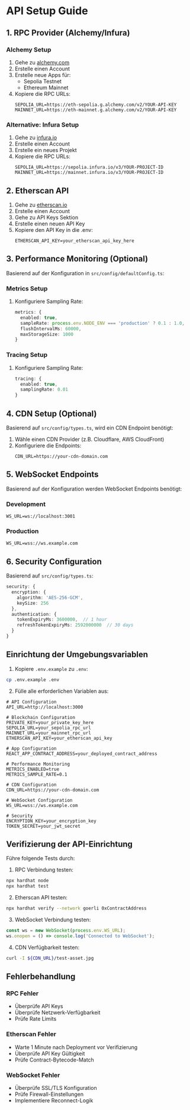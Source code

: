 # API Setup Guide

## 1. RPC Provider (Alchemy/Infura)

### Alchemy Setup
1. Gehe zu [alchemy.com](https://www.alchemy.com)
2. Erstelle einen Account
3. Erstelle neue Apps für:
   - Sepolia Testnet
   - Ethereum Mainnet
4. Kopiere die RPC URLs:
   ```env
   SEPOLIA_URL=https://eth-sepolia.g.alchemy.com/v2/YOUR-API-KEY
   MAINNET_URL=https://eth-mainnet.g.alchemy.com/v2/YOUR-API-KEY
   ```

### Alternative: Infura Setup
1. Gehe zu [infura.io](https://infura.io)
2. Erstelle einen Account
3. Erstelle ein neues Projekt
4. Kopiere die RPC URLs:
   ```env
   SEPOLIA_URL=https://sepolia.infura.io/v3/YOUR-PROJECT-ID
   MAINNET_URL=https://mainnet.infura.io/v3/YOUR-PROJECT-ID
   ```

## 2. Etherscan API

1. Gehe zu [etherscan.io](https://etherscan.io)
2. Erstelle einen Account
3. Gehe zu API Keys Sektion
4. Erstelle einen neuen API Key
5. Kopiere den API Key in die .env:
   ```env
   ETHERSCAN_API_KEY=your_etherscan_api_key_here
   ```

## 3. Performance Monitoring (Optional)

Basierend auf der Konfiguration in `src/config/defaultConfig.ts`:

### Metrics Setup
1. Konfiguriere Sampling Rate:
   ```typescript
   metrics: {
     enabled: true,
     sampleRate: process.env.NODE_ENV === 'production' ? 0.1 : 1.0,
     flushIntervalMs: 60000,
     maxStorageSize: 1000
   }
   ```

### Tracing Setup
1. Konfiguriere Sampling Rate:
   ```typescript
   tracing: {
     enabled: true,
     samplingRate: 0.01
   }
   ```

## 4. CDN Setup (Optional)

Basierend auf `src/config/types.ts`, wird ein CDN Endpoint benötigt:

1. Wähle einen CDN Provider (z.B. Cloudflare, AWS CloudFront)
2. Konfiguriere die Endpoints:
   ```env
   CDN_URL=https://your-cdn-domain.com
   ```

## 5. WebSocket Endpoints

Basierend auf der Konfiguration werden WebSocket Endpoints benötigt:

### Development
```env
WS_URL=ws://localhost:3001
```

### Production
```env
WS_URL=wss://ws.example.com
```

## 6. Security Configuration

Basierend auf `src/config/types.ts`:

```typescript
security: {
  encryption: {
    algorithm: 'AES-256-GCM',
    keySize: 256
  },
  authentication: {
    tokenExpiryMs: 3600000,  // 1 hour
    refreshTokenExpiryMs: 2592000000  // 30 days
  }
}
```

## Einrichtung der Umgebungsvariablen

1. Kopiere `.env.example` zu `.env`:
```bash
cp .env.example .env
```

2. Fülle alle erforderlichen Variablen aus:
```env
# API Configuration
API_URL=http://localhost:3000

# Blockchain Configuration
PRIVATE_KEY=your_private_key_here
SEPOLIA_URL=your_sepolia_rpc_url
MAINNET_URL=your_mainnet_rpc_url
ETHERSCAN_API_KEY=your_etherscan_api_key

# App Configuration
REACT_APP_CONTRACT_ADDRESS=your_deployed_contract_address

# Performance Monitoring
METRICS_ENABLED=true
METRICS_SAMPLE_RATE=0.1

# CDN Configuration
CDN_URL=https://your-cdn-domain.com

# WebSocket Configuration
WS_URL=wss://ws.example.com

# Security
ENCRYPTION_KEY=your_encryption_key
TOKEN_SECRET=your_jwt_secret
```

## Verifizierung der API-Einrichtung

Führe folgende Tests durch:

1. RPC Verbindung testen:
```bash
npx hardhat node
npx hardhat test
```

2. Etherscan API testen:
```bash
npx hardhat verify --network goerli 0xContractAddress
```

3. WebSocket Verbindung testen:
```typescript
const ws = new WebSocket(process.env.WS_URL);
ws.onopen = () => console.log('Connected to WebSocket');
```

4. CDN Verfügbarkeit testen:
```bash
curl -I ${CDN_URL}/test-asset.jpg
```

## Fehlerbehandlung

### RPC Fehler
- Überprüfe API Keys
- Überprüfe Netzwerk-Verfügbarkeit
- Prüfe Rate Limits

### Etherscan Fehler
- Warte 1 Minute nach Deployment vor Verifizierung
- Überprüfe API Key Gültigkeit
- Prüfe Contract-Bytecode-Match

### WebSocket Fehler
- Überprüfe SSL/TLS Konfiguration
- Prüfe Firewall-Einstellungen
- Implementiere Reconnect-Logik

